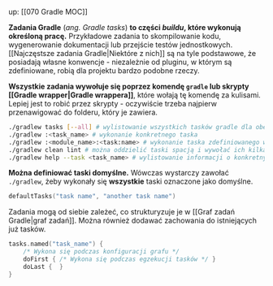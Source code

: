 up: [[070 Gradle MOC]]

**Zadania Gradle** (_ang. Gradle tasks_) **to części _buildu_, które wykonują określoną pracę.** Przykładowe zadania to skompilowanie kodu, wygenerowanie dokumentacji lub przejście testów jednostkowych.
[[Najczęstsze zadania Gradle|Niektóre z nich]] są na tyle podstawowe, że posiadają własne konwencje - niezależnie od pluginu, w którym są zdefiniowane, robią dla projektu bardzo podobne rzeczy.

**Wszystkie zadania wywołuje się poprzez komendę `gradle` lub skrypty [[Gradle wrapper|Gradle wrappera]]**, które wołają tę komendę za kulisami. Lepiej jest to robić przez skrypty - oczywiście trzeba najpierw przenawigować do folderu, który je zawiera.

```bash
./gradlew tasks [--all] # wylistowanie wszystkich tasków gradle dla obecnego projektu
./gradlew :<task_name> # wykonanie konkretnego taska
./gradlew :<module_name>:<task:name> # wykonanie taska zdefiniowanego w subprojekcie
./gradlew clean lint # można oddzielić taski spacją i wywołać ich kilka naraz
./gradlew help --task <task_name> # wylistowanie informacji o konkretnym tasku
```

**Można definiować taski domyślne.** Wówczas wystarczy zawołać `./gradlew`, żeby wykonały się **wszystkie** taski oznaczone jako domyślne.

```kotlin
defaultTasks("task name", "another task name")
```


Zadania mogą od siebie zależeć, co strukturyzuje je w [[Graf zadań Gradle|graf zadań]].
Można również dodawać zachowania do istniejących już tasków.

```kotlin
tasks.named("task_name") {
	/* Wykona się podczas konfiguracji grafu */
	doFirst { /* Wykona się podczas egzekucji tasków */ }
	doLast {  }
}
```
